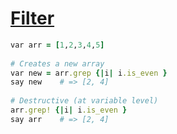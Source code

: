 [1]: http://rosettacode.org/wiki/Filter

# [Filter][1]

```ruby
var arr = [1,2,3,4,5]
 
# Creates a new array
var new = arr.grep {|i| i.is_even }
say new    # => [2, 4]
 
# Destructive (at variable level)
arr.grep! {|i| i.is_even }
say arr    # => [2, 4]
```
